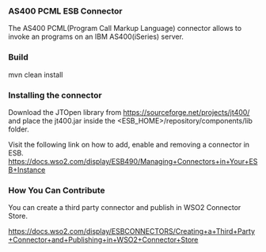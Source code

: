 ### AS400 PCML ESB Connector

The AS400 PCML(Program Call Markup Language) connector allows to invoke an programs on an IBM AS400(iSeries) server.

### Build

mvn clean install

### Installing the connector

Download the JTOpen library from https://sourceforge.net/projects/jt400/ and place the jt400.jar inside the <ESB_HOME>/repository/components/lib folder.

Visit the following link on how to add, enable and removing a connector in ESB.
https://docs.wso2.com/display/ESB490/Managing+Connectors+in+Your+ESB+Instance

### How You Can Contribute
You can create a third party connector and publish in WSO2 Connector Store.

https://docs.wso2.com/display/ESBCONNECTORS/Creating+a+Third+Party+Connector+and+Publishing+in+WSO2+Connector+Store